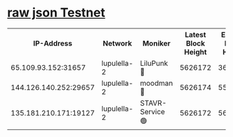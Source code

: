 [raw json Testnet](https://rpc-check.jaclalt.stavr.tech/jaclalt/rpc-jaclalt-result.json)
=

<table><tr><th>IP-Address</th><th>Network</th><th>Moniker</th><th>Latest Block Height</th><th>Earliest Block Height</th><th>Catching Up</th><th>Tx Index</th><th>Voting Power</th><th>Scan Time</th></tr><tr><td>65.109.93.152:31657</td><td>lupulella-2</td><td>LiluPunk 🔴</td><td>5626172</td><td>3688866</td><td>False</td><td>on</td><td>685033</td><td>2023-12-08T14:35:05.565008219UTC</td></tr><tr><td>144.126.140.252:29657</td><td>lupulella-2</td><td>moodman 🔴</td><td>5626174</td><td>5526174</td><td>False</td><td>off</td><td>769094</td><td>2023-12-08T14:35:12.515751458UTC</td></tr><tr><td>135.181.210.171:19127</td><td>lupulella-2</td><td>STAVR-Service 🟢</td><td>5626172</td><td>5624301</td><td>False</td><td>on</td><td>0</td><td>2023-12-08T14:35:05.175385716UTC</td></tr></table>
